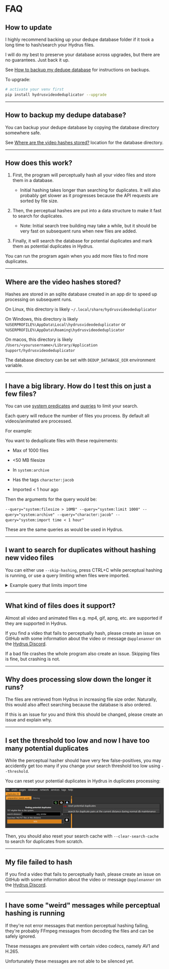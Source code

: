 # FAQ

## How to update

I highly recommend backing up your dedupe database folder if it took a long time to hash/search your Hydrus files.

I will do my best to preserve your database across upgrades, but there are no guarantees. Just back it up.

See [How to backup my dedupe database](#how-to-backup-my-dedupe-database) for instructions on backups.

To upgrade:

```sh
# activate your venv first
pip install hydrusvideodeduplicator --upgrade
```

---

## How to backup my dedupe database?

You can backup your dedupe database by copying the database directory somewhere safe.

See [Where are the video hashes stored?](#where-are-the-video-hashes-stored) location for the database directory.

---

## How does this work?

1. First, the program will perceptually hash all your video files and store them in a database.

    - Initial hashing takes longer than searching for duplicates. It will also probably get slower as it progresses because the API requests are sorted by file size.

1. Then, the perceptual hashes are put into a data structure to make it fast to search for duplicates.

    - Note: Initial search tree building may take a while, but it should be very fast on subsequent runs when new files are added.

1. Finally, it will search the database for potential duplicates and mark them as potential duplicates in Hydrus.

You can run the program again when you add more files to find more duplicates.

---

## Where are the video hashes stored?

Hashes are stored in an sqlite database created in an app dir to speed up processing on subsequent runs.

On Linux, this directory is likely `~/.local/share/hydrusvideodeduplicator`

On Windows, this directory is likely `%USERPROFILE%\AppData\Local\hydrusvideodeduplicator` or `%USERPROFILE%\AppData\Roaming\hydrusvideodeduplicator`

On macos, this directory is likely `/Users/<yourusername>/Library/Application Support/hydrusvideodeduplicator`

The database directory can be set with `DEDUP_DATABASE_DIR` environment variable.

---

## I have a big library. How do I test this on just a few files?

You can use [system predicates](https://hydrusnetwork.github.io/hydrus/developer_api.html#get_files_search_files) and [queries](https://hydrusnetwork.github.io/hydrus/getting_started_searching.html) to limit your search.

Each query will reduce the number of files you process. By default all videos/animated are processed.

For example:

You want to deduplicate files with these requirements:

- Max of 1000 files

- <50 MB filesize
- In `system:archive`

- Has the tags `character:jacob`

- Imported < 1 hour ago

Then the arguments for the query would be:

`--query="system:filesize > 10MB" --query="system:limit 1000" --query="system:archive" --query="character:jacob" --query="system:import time < 1 hour"`

These are the same queries as would be used in Hydrus.

---

## I want to search for duplicates without hashing new video files

You can either use `--skip-hashing`, press CTRL+C while perceptual hashing is running, or use a query limiting when files were imported.

<details>
<summary>Example query that limits import time</summary>
<br>

```sh
--query="system:import time > 1 day"
```

</details>

---

## What kind of files does it support?

Almost all video and animated files e.g. mp4, gif, apng, etc. are supported if they are supported in Hydrus.

If you find a video that fails to perceptually hash, please create an issue on GitHub with some information about the video or message `@applenanner` on the [Hydrus Discord](https://discord.gg/wPHPCUZ).

If a bad file crashes the whole program also create an issue. Skipping files is fine, but crashing is not.

---

## Why does processing slow down the longer it runs?

The files are retrieved from Hydrus in increasing file size order. Naturally, this would also affect searching because the database is also ordered.

If this is an issue for you and think this should be changed, please create an issue and explain why.

---

## I set the threshold too low and now I have too many potential duplicates

While the perceptual hasher should have very few false-positives, you may accidently get too many if you change your search threshold too low using `--threshold`.

You can reset your potential duplicates in Hydrus in duplicates processing:

![Demonstration of how to reset potential duplicates in Hydrus](./img/reset_duplicates.png)

Then, you should also reset your search cache with `--clear-search-cache` to search for duplicates from scratch.

---

## My file failed to hash

If you find a video that fails to perceptually hash, please create an issue on GitHub with some information about the video or message `@applenanner` on the [Hydrus Discord](https://discord.gg/wPHPCUZ).

---

## I have some "weird" messages while perceptual hashing is running

If they're not error messages that mention perceptual hashing failing, they're probably FFmpeg messages from decoding the files and can be safely ignored.

These messages are prevalent with certain video codecs, namely AV1 and H.265.

Unfortunately these messages are not able to be silenced yet.
